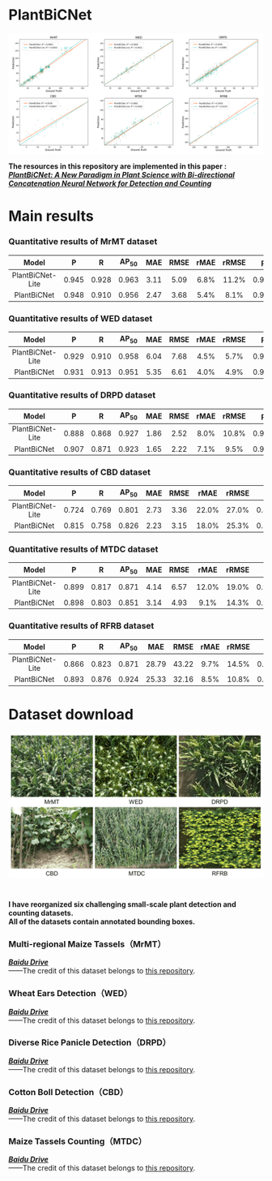 # PlantBiCNet
<div align=center>
<img src="https://github.com/Ye-Sk/PlantBiCNet/blob/master/linear.png"/>  
</div>   

**The resources in this repository are implemented in this paper :**  
[___PlantBiCNet: A New Paradigm in Plant Science with Bi-directional Concatenation Neural Network for Detection and Counting___](https://v.qq.com/x/cover/mpqzavrt4qvdstw/d00148c52qt.html?ptag=360kan.cartoon.free)

# Main results
### Quantitative results of MrMT dataset
|Model|P|R|AP<sub>50</sub>|MAE|RMSE|rMAE|rRMSE|R<sup>2</sup>|
| :----: | :----: | :----: | :----: | :----: | :----: | :----: | :----: | :----: |
|PlantBiCNet-Lite|0.945|0.928|0.963|3.11|5.09|6.8%|11.2%|0.9830|
|PlantBiCNet|0.948|0.910|0.956|2.47|3.68|5.4%|8.1%|0.9863|  
### Quantitative results of WED dataset
|Model|P|R|AP<sub>50</sub>|MAE|RMSE|rMAE|rRMSE|R<sup>2</sup>|
| :----: | :----: | :----: | :----: | :----: | :----: | :----: | :----: | :----: |
|PlantBiCNet-Lite|0.929|0.910|0.958|6.04|7.68|4.5%|5.7%|0.9452|
|PlantBiCNet|0.931|0.913|0.951|5.35|6.61|4.0%|4.9%|0.9589|  
### Quantitative results of DRPD dataset
|Model|P|R|AP<sub>50</sub>|MAE|RMSE|rMAE|rRMSE|R<sup>2</sup>|
| :----: | :----: | :----: | :----: | :----: | :----: | :----: | :----: | :----: |
|PlantBiCNet-Lite|0.888|0.868|0.927|1.86|2.52|8.0%|10.8%|0.9089|
|PlantBiCNet|0.907|0.871|0.923|1.65|2.22|7.1%|9.5%|0.9269|  
### Quantitative results of CBD dataset
|Model|P|R|AP<sub>50</sub>|MAE|RMSE|rMAE|rRMSE|R<sup>2</sup>|
| :----: | :----: | :----: | :----: | :----: | :----: | :----: | :----: | :----: |
|PlantBiCNet-Lite|0.724|0.769|0.801|2.73|3.36|22.0%|27.0%|0.8007|
|PlantBiCNet|0.815|0.758|0.826|2.23|3.15|18.0%|25.3%|0.8102|  
### Quantitative results of MTDC dataset
|Model|P|R|AP<sub>50</sub>|MAE|RMSE|rMAE|rRMSE|R<sup>2</sup>|
| :----: | :----: | :----: | :----: | :----: | :----: | :----: | :----: | :----: |
|PlantBiCNet-Lite|0.899|0.817|0.871|4.14|6.57|12.0%|19.0%|0.9383|
|PlantBiCNet|0.898|0.803|0.851|3.14|4.93|9.1%|14.3%|0.9681|  
### Quantitative results of RFRB dataset
|Model|P|R|AP<sub>50</sub>|MAE|RMSE|rMAE|rRMSE|R<sup>2</sup>|
| :----: | :----: | :----: | :----: | :----: | :----: | :----: | :----: | :----: |
|PlantBiCNet-Lite|0.866|0.823|0.871|28.79|43.22|9.7%|14.5%|0.9319|
|PlantBiCNet|0.893|0.876|0.924|25.33|32.16|8.5%|10.8%|0.9593|  
# Dataset download
<div align=center>
<img src="https://github.com/Ye-Sk/PlantBiCNet/blob/master/dataset.png"/>   
</div>  

# 
**I have reorganized six challenging small-scale plant detection and counting datasets.   
All of the datasets contain annotated bounding boxes.**
### Multi-regional Maize Tassels（MrMT）
[___Baidu Drive___](https://github.com/Ye-Sk/MrMT)  
——The credit of this dataset belongs to [this repository](https://github.com/Ye-Sk/MrMT).

### Wheat Ears Detection（WED）
[___Baidu Drive___](https://github.com/Ye-Sk/MrMT)  
——The credit of this dataset belongs to [this repository](https://github.com/Ye-Sk/MrMT).

### Diverse Rice Panicle Detection（DRPD）
[___Baidu Drive___](https://github.com/Ye-Sk/MrMT)  
——The credit of this dataset belongs to [this repository](https://github.com/Ye-Sk/MrMT).

### Cotton Boll Detection（CBD）
[___Baidu Drive___](https://github.com/Ye-Sk/MrMT)  
——The credit of this dataset belongs to [this repository](https://github.com/Ye-Sk/MrMT).

### Maize Tassels Counting（MTDC）
[___Baidu Drive___](https://github.com/Ye-Sk/MrMT)  
——The credit of this dataset belongs to [this repository](https://github.com/Ye-Sk/MrMT).
